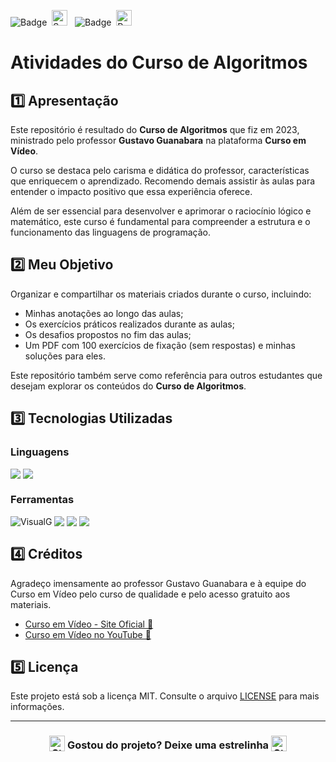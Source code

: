 ![Badge](https://img.shields.io/badge/CURSO%20EM%20VÍDEO-BB2649?style=for-the-badge)&nbsp;&nbsp;<img src="https://raw.githubusercontent.com/Tarikul-Islam-Anik/Animated-Fluent-Emojis/master/Emojis/Activities/Sparkles.png" alt="Sparkles" width="25" height="25" />&nbsp;&nbsp;&nbsp;![Badge](https://img.shields.io/badge/PROJETO-PRÓPRIO-FF6F61?style=for-the-badge)&nbsp;&nbsp;<img src="https://raw.githubusercontent.com/Tarikul-Islam-Anik/Animated-Fluent-Emojis/master/Emojis/Travel%20and%20places/Rocket.png" alt="Rocket" width="25" height="25" />

# Atividades do Curso de Algoritmos

## 1️⃣ Apresentação
Este repositório é resultado do **Curso de Algoritmos** que fiz em 2023, ministrado pelo professor **Gustavo Guanabara** na plataforma **Curso em Vídeo**.

O curso se destaca pelo carisma e didática do professor, características que enriquecem o aprendizado. Recomendo demais assistir às aulas para entender o impacto positivo que essa experiência oferece.

Além de ser essencial para desenvolver e aprimorar o raciocínio lógico e matemático, este curso é fundamental para compreender a estrutura e o funcionamento das linguagens de programação.

## 2️⃣ Meu Objetivo
Organizar e compartilhar os materiais criados durante o curso, incluindo:

- Minhas anotações ao longo das aulas;
- Os exercícios práticos realizados durante as aulas;
- Os desafios propostos no fim das aulas;
- Um PDF com 100 exercícios de fixação (sem respostas) e minhas soluções para eles.

Este repositório também serve como referência para outros estudantes que desejam explorar os conteúdos do **Curso de Algoritmos**.

## 3️⃣ Tecnologias Utilizadas

### Linguagens
<div style="display:flex;">
  <img src="https://img.shields.io/badge/HTML5-E34F26?style=for-the-badge&logo=html5&logoColor=white">&nbsp;<img src="https://img.shields.io/badge/CSS3-1572B6?style=for-the-badge&logo=css3&logoColor=white">
</div>

### Ferramentas
<div style="display:flex;">
  <img src="https://img.shields.io/badge/VisualG-009B77?style=for-the-badge" alt="VisualG">&nbsp;<img src="https://img.shields.io/badge/Visual%20Studio%20Code-0078D4?style=for-the-badge&logo=visual-studio-code&logoColor=white">&nbsp;<img src="https://img.shields.io/badge/Git-F05032?style=for-the-badge&logo=git&logoColor=white">&nbsp;<img src="https://img.shields.io/badge/GitHub-404040?style=for-the-badge&logo=github&logoColor=white">
</div>

## 4️⃣ Créditos
Agradeço imensamente ao professor Gustavo Guanabara e à equipe do Curso em Vídeo pelo curso de qualidade e pelo acesso gratuito aos materiais.
- <a href="https://www.cursoemvideo.com/" target="_blank">Curso em Vídeo - Site Oficial 🔗</a>
- <a href="https://www.youtube.com/playlist?list=PLHz_AreHm4dmSj0MHol_aoNYCSGFqvfXV" target="_blank">Curso em Vídeo no YouTube 🔗</a>

## 5️⃣ Licença
Este projeto está sob a licença MIT. Consulte o arquivo [LICENSE](LICENSE) para mais informações.

---

### <div align="center"><img src="https://raw.githubusercontent.com/Tarikul-Islam-Anik/Animated-Fluent-Emojis/master/Emojis/Travel%20and%20places/Star.png" alt="Star" width="25" height="25" style="vertical-align:text-bottom;" /> Gostou do projeto? Deixe uma estrelinha <img src="https://raw.githubusercontent.com/Tarikul-Islam-Anik/Animated-Fluent-Emojis/master/Emojis/Travel%20and%20places/Star.png" alt="Star" width="25" height="25" style="vertical-align:text-bottom;" /></div>